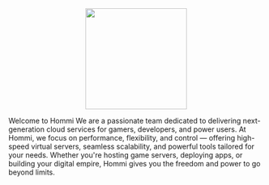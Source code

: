 <div style="display:flex; justify-content:center">
  <img style="margin:auto" height="200" width="200" src="https://github.com/user-attachments/assets/d225fa36-43eb-424c-ac7e-6a1ae47de96f"/>
</div>

Welcome to Hommi
We are a passionate team dedicated to delivering next-generation cloud services for gamers, developers, and power users. At Hommi, we focus on performance, flexibility, and control — offering high-speed virtual servers, seamless scalability, and powerful tools tailored for your needs. Whether you're hosting game servers, deploying apps, or building your digital empire, Hommi gives you the freedom and power to go beyond limits.
